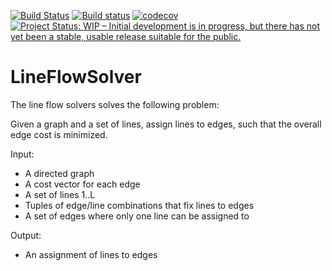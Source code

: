 [![Build Status](https://travis-ci.org/dirkschumacher/LineFlowSolver.jl.svg?branch=master)](https://travis-ci.org/dirkschumacher/LineFlowSolver.jl)
[![Build status](https://ci.appveyor.com/api/projects/status/j9rhaba86atwph03?svg=true)](https://ci.appveyor.com/project/dirkschumacher/lineflowsolver-jl)
[![codecov](https://codecov.io/gh/dirkschumacher/LineFlowSolver.jl/branch/master/graph/badge.svg)](https://codecov.io/gh/dirkschumacher/LineFlowSolver.jl)
[![Project Status: WIP – Initial development is in progress, but there has not yet been a stable, usable release suitable for the public.](http://www.repostatus.org/badges/latest/wip.svg)](http://www.repostatus.org/#wip)

# LineFlowSolver

The line flow solvers solves the following problem:

Given a graph and a set of lines, assign lines to edges, such that the
overall edge cost is minimized.

Input:

* A directed graph
* A cost vector for each edge
* A set of lines 1..L
* Tuples of edge/line combinations that fix lines to edges
* A set of edges where only one line can be assigned to

Output:

* An assignment of lines to edges

